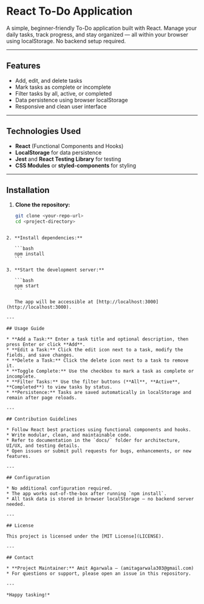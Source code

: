 # React To-Do Application

A simple, beginner-friendly To-Do application built with React. Manage your daily tasks, track progress, and stay organized — all within your browser using localStorage. No backend setup required.

---

## Features

- Add, edit, and delete tasks
- Mark tasks as complete or incomplete
- Filter tasks by all, active, or completed
- Data persistence using browser localStorage
- Responsive and clean user interface

---

## Technologies Used

- **React** (Functional Components and Hooks)
- **LocalStorage** for data persistence
- **Jest** and **React Testing Library** for testing
- **CSS Modules** or **styled-components** for styling

---

## Installation

1. **Clone the repository:**

   ```bash
   git clone <your-repo-url>
   cd <project-directory>
````

2. **Install dependencies:**

   ```bash
   npm install
   ```

3. **Start the development server:**

   ```bash
   npm start
   ```

   The app will be accessible at [http://localhost:3000](http://localhost:3000).

---

## Usage Guide

* **Add a Task:** Enter a task title and optional description, then press Enter or click **Add**.
* **Edit a Task:** Click the edit icon next to a task, modify the fields, and save changes.
* **Delete a Task:** Click the delete icon next to a task to remove it.
* **Toggle Complete:** Use the checkbox to mark a task as complete or incomplete.
* **Filter Tasks:** Use the filter buttons (**All**, **Active**, **Completed**) to view tasks by status.
* **Persistence:** Tasks are saved automatically in localStorage and remain after page reloads.

---

## Contribution Guidelines

* Follow React best practices using functional components and hooks.
* Write modular, clean, and maintainable code.
* Refer to documentation in the `docs/` folder for architecture, UI/UX, and testing details.
* Open issues or submit pull requests for bugs, enhancements, or new features.

---

## Configuration

* No additional configuration required.
* The app works out-of-the-box after running `npm install`.
* All task data is stored in browser localStorage — no backend server needed.

---

## License

This project is licensed under the [MIT License](LICENSE).

---

## Contact

* **Project Maintainer:** Amit Agarwala — (amitagarwala303@gmail.com)
* For questions or support, please open an issue in this repository.

---

*Happy tasking!*